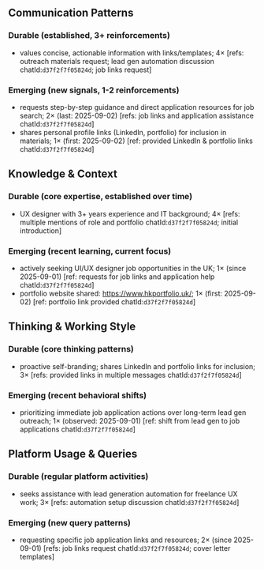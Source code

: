 ## Communication Patterns
### Durable (established, 3+ reinforcements)
- values concise, actionable information with links/templates; 4× [refs: outreach materials request; lead gen automation discussion chatId:`d37f2f7f05824d`; job links request]

### Emerging (new signals, 1-2 reinforcements)
- requests step-by-step guidance and direct application resources for job search; 2× (last: 2025-09-02) [refs: job links and application assistance chatId:`d37f2f7f05824d`]
- shares personal profile links (LinkedIn, portfolio) for inclusion in materials; 1× (first: 2025-09-02) [ref: provided LinkedIn & portfolio links chatId:`d37f2f7f05824d`]

## Knowledge & Context
### Durable (core expertise, established over time)
- UX designer with 3+ years experience and IT background; 4× [refs: multiple mentions of role and portfolio chatId:`d37f2f7f05824d`; initial introduction]

### Emerging (recent learning, current focus)
- actively seeking UI/UX designer job opportunities in the UK; 1× (since 2025-09-01) [ref: requests for job links and application help chatId:`d37f2f7f05824d`]
- portfolio website shared: https://www.hkportfolio.uk/; 1× (first: 2025-09-02) [ref: portfolio link provided chatId:`d37f2f7f05824d`]

## Thinking & Working Style
### Durable (core thinking patterns)
- proactive self-branding; shares LinkedIn and portfolio links for inclusion; 3× [refs: provided links in multiple messages chatId:`d37f2f7f05824d`]

### Emerging (recent behavioral shifts)
- prioritizing immediate job application actions over long-term lead gen outreach; 1× (observed: 2025-09-01) [ref: shift from lead gen to job applications chatId:`d37f2f7f05824d`]

## Platform Usage & Queries
### Durable (regular platform activities)
- seeks assistance with lead generation automation for freelance UX work; 3× [refs: automation setup discussion chatId:`d37f2f7f05824d`]

### Emerging (new query patterns)
- requesting specific job application links and resources; 2× (since 2025-09-01) [refs: job links request chatId:`d37f2f7f05824d`; cover letter templates]